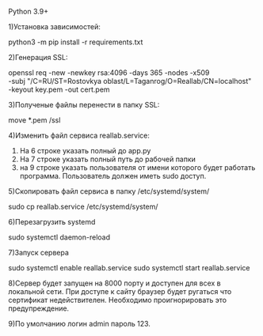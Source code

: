 Python 3.9+

1)Установка зависимостей:

python3 -m pip install -r requirements.txt

2)Генерация SSL:

openssl req -new -newkey rsa:4096 -days 365 -nodes -x509 \
    -subj "/C=RU/ST=Rostovkya oblast/L=Taganrog/O=Reallab/CN=localhost" \
    -keyout key.pem  -out cert.pem

3)Полученые файлы перенести в папку SSL:

move *.pem /ssl

4)Изменить файл сервиса reallab.service:

1) На 6 строке указать полный до app.py
2) На 7 строке указать полный путь до рабочей папки
3) на 9 строке указать пользователя от имени которого будет работать программа. Пользователь должен иметь sudo доступ.

5)Скопировать файл сервиса в папку /etc/systemd/system/

sudo cp reallab.service /etc/systemd/system/

6)Перезагрузить systemd

sudo systemctl daemon-reload

7)Запуск сервера

sudo systemctl enable reallab.service
sudo systemctl start reallab.service

8)Сервер будет запущен на 8000 порту и доступен для всех в локальной сети. При доступе к сайту браузер будет ругаться что сертификат недействителен. Необходимо проигнорировать это предупреждение.

9)По умолчанию логин admin пароль 123.

